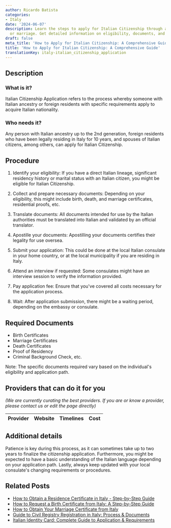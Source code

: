 ```yaml
---
author: Ricardo Batista
categories:
- Italy
date: '2024-06-07'
description: Learn the steps to apply for Italian Citizenship through ancestry, residency,
  or marriage. Get detailed information on eligibility, documents, and procedures.
draft: false
meta_title: 'How to Apply for Italian Citizenship: A Comprehensive Guide'
title: 'How to Apply for Italian Citizenship: A Comprehensive Guide'
translationKey: italy-italian_citizenship_application
---
```





## Description
### What is it?
Italian Citizenship Application refers to the process whereby someone with Italian ancestry or foreign residents with specific requirements apply to acquire Italian nationality.

### Who needs it?
Any person with Italian ancestry up to the 2nd generation, foreign residents who have been legally residing in Italy for 10 years, and spouses of Italian citizens, among others, can apply for Italian Citizenship.

## Procedure

1. Identify your eligibility: If you have a direct Italian lineage, significant residency history or marital status with an Italian citizen, you might be eligible for Italian Citizenship.

2. Collect and prepare necessary documents: Depending on your eligibility, this might include birth, death, and marriage certificates, residential proofs, etc.

3. Translate documents: All documents intended for use by the Italian authorities must be translated into Italian and validated by an official translator.

4. Apostille your documents: Apostilling your documents certifies their legality for use oversea.

5. Submit your application: This could be done at the local Italian consulate in your home country, or at the local municipality if you are residing in Italy.

6. Attend an interview if requested: Some consulates might have an interview session to verify the information provided.

7. Pay application fee: Ensure that you've covered all costs necessary for the application process.

8. Wait: After application submission, there might be a waiting period, depending on the embassy or consulate.

## Required Documents
- Birth Certificates
- Marriage Certificates
- Death Certificates
- Proof of Residency
- Criminal Background Check, etc.

Note: The specific documents required vary based on the individual's eligibility and application path.

## Providers that can do it for you

_(We are currently curating the best providers. If you are or know a provider, please contact us or edit the page directly)_

| Provider        |     Website     |     Timelines    |       Cost      |
| :-------------: | :-------------: |  :-------------: | :-------------: |

## Additional details
Patience is key during this process, as it can sometimes take up to two years to finalize the citizenship application. Furthermore, you might be expected to have a basic understanding of the Italian language depending on your application path. Lastly, always keep updated with your local consulate's changing requirements or procedures.
## Related Posts

- [How to Obtain a Residence Certificate in Italy - Step-by-Step Guide](https://tramitit.com/guides/italy/residence_certificate_request/)
- [How to Request a Birth Certificate from Italy: A Step-by-Step Guide](https://tramitit.com/guides/italy/birth_certificate_request/)
- [How to Obtain Your Marriage Certificate from Italy](https://tramitit.com/guides/italy/marriage_certificate_request/)
- [Guide to Civil Registry Registration in Italy: Process & Documents](https://tramitit.com/guides/italy/registration_in_the_civil_registry/)
- [Italian Identity Card: Complete Guide to Application & Requirements](https://tramitit.com/guides/italy/identity_card_request/)